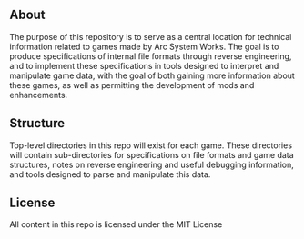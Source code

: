 ## About
The purpose of this repository is to serve as a central location for technical information related to games made by Arc System Works. The goal is to produce specifications of internal file formats through reverse engineering, and to implement these specifications in tools designed to interpret and manipulate game data, with the goal of both gaining more information about these games, as well as permitting the development of mods and enhancements.

## Structure
Top-level directories in this repo will exist for each game. These directories will contain sub-directories for specifications on file formats and game data structures, notes on reverse engineering and useful debugging information, and tools designed to parse and manipulate this data.

## License
All content in this repo is licensed under the MIT License
